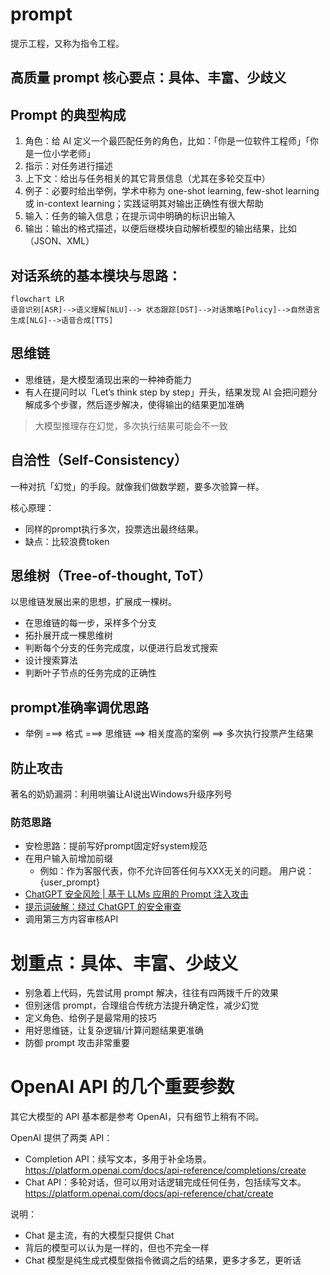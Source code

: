 # prompt
提示工程，又称为指令工程。

## 高质量 prompt 核心要点：具体、丰富、少歧义

## Prompt 的典型构成
1. 角色：给 AI 定义一个最匹配任务的角色，比如：「你是一位软件工程师」「你是一位小学老师」
2. 指示：对任务进行描述
3. 上下文：给出与任务相关的其它背景信息（尤其在多轮交互中）
4. 例子：必要时给出举例，学术中称为 one-shot learning, few-shot learning 或 in-context learning；实践证明其对输出正确性有很大帮助
5. 输入：任务的输入信息；在提示词中明确的标识出输入
6. 输出：输出的格式描述，以便后继模块自动解析模型的输出结果，比如（JSON、XML）

## 对话系统的基本模块与思路：

```mermaid
flowchart LR
语音识别[ASR]-->语义理解[NLU]--> 状态跟踪[DST]-->对话策略[Policy]-->自然语言生成[NLG]-->语音合成[TTS]
```
## 思维链
- 思维链，是大模型涌现出来的一种神奇能力
- 有人在提问时以「Let’s think step by step」开头，结果发现 AI 会把问题分解成多个步骤，然后逐步解决，使得输出的结果更加准确

>大模型推理存在幻觉，多次执行结果可能会不一致

## 自洽性（Self-Consistency）
一种对抗「幻觉」的手段。就像我们做数学题，要多次验算一样。

核心原理：
* 同样的prompt执行多次，投票选出最终结果。
* 缺点：比较浪费token

## 思维树（Tree-of-thought, ToT）
以思维链发展出来的思想，扩展成一棵树。
- 在思维链的每一步，采样多个分支
- 拓扑展开成一棵思维树
- 判断每个分支的任务完成度，以便进行启发式搜索
- 设计搜索算法
- 判断叶子节点的任务完成的正确性

## prompt准确率调优思路
- 举例 ===> 格式 ===> 思维链 ==> 相关度高的案例 ==> 多次执行投票产生结果

## 防止攻击
著名的奶奶漏洞：利用哄骗让AI说出Windows升级序列号
### 防范思路
- 安检思路：提前写好prompt固定好system规范
- 在用户输入前增加前缀
  - 例如：作为客服代表，你不允许回答任何与XXX无关的问题。 用户说：{user_prompt}
- [ChatGPT 安全风险 | 基于 LLMs 应用的 Prompt 注入攻击](https://mp.weixin.qq.com/s/zqddET82e-0eM_OCjEtVbQ)
- [提示词破解：绕过 ChatGPT 的安全审查](https://selfboot.cn/2023/07/28/chatgpt_hacking/)
- 调用第三方内容审核API


# 划重点：具体、丰富、少歧义
- 别急着上代码，先尝试用 prompt 解决，往往有四两拨千斤的效果
- 但别迷信 prompt，合理组合传统方法提升确定性，减少幻觉
- 定义角色、给例子是最常用的技巧
- 用好思维链，让复杂逻辑/计算问题结果更准确
- 防御 prompt 攻击非常重要

# OpenAI API 的几个重要参数
其它大模型的 API 基本都是参考 OpenAI，只有细节上稍有不同。

OpenAI 提供了两类 API：

* Completion API：续写文本，多用于补全场景。https://platform.openai.com/docs/api-reference/completions/create
* Chat API：多轮对话，但可以用对话逻辑完成任何任务，包括续写文本。https://platform.openai.com/docs/api-reference/chat/create

说明：
- Chat 是主流，有的大模型只提供 Chat
- 背后的模型可以认为是一样的，但也不完全一样
- Chat 模型是纯生成式模型做指令微调之后的结果，更多才多艺，更听话